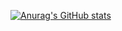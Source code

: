[![Anurag's GitHub stats](https://github-readme-stats.vercel.app/api?username=MateusHenriquegringo)](https://github.com/MateusHenriquegringo/github-readme-stats)
